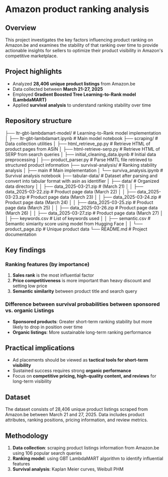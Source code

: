 # Amazon product ranking analysis

## Overview
This project investigates the key factors influencing product ranking on Amazon.be and examines the stability of that ranking over time to provide actionable insights for sellers to optimize their product visibility in Amazon's competitive marketplace.

## Project highlights
- Analyzed **28,406 unique product listings** from Amazon.be
- Data collected between **March 21-27, 2025**
- Employed **Gradient Boosted Tree Learning-to-Rank model (LambdaMART)**
- Applied **survival analysis** to understand ranking stability over time

## Repository structure
├── ltr-gbt-lambdamart-model/       # Learning-to-Rank model implementation
│   ├── ltr-gbt-lambdamart.ipynb    # Main model notebook
├── scraping/                       # Data collection utilities
│   ├── html_retrieve_pp.py         # Retrieve HTML of product pages from ASIN
│   ├── html-retrieve-serp.py       # Retrieve HTML of SERP from search queries
│   ├── initial_cleaning_data.ipynb # Initial data preprocessing
│   ├── product_parser.py           # Parse HMTL file retrieved to structured product information
├── survival-analysis/              # Ranking stability analysis
│   ├── main                        # Main implementation
│   └── surviva_analysis.ipynb      # Survival analysis notebook
├── tabular-data/                   # Dataset after parsing and convert into tabular format with asin as identifier
│   ├── data/                       # Organized data directory
│   │   ├── data_2025-03-21.zip     #  (March 21)
│   │   ├── data_2025-03-22.zip     # Product page data (March 22)
│   │   ├── data_2025-03-23.zip     # Product page data (March 23)
│   │   ├── data_2025-03-24.zip     # Product page data (March 24)
│   │   ├── data_2025-03-25.zip     # Product page data (March 25)
│   │   ├── data_2025-03-26.zip     # Product page data (March 26)
│   │   ├── data_2025-03-27.zip     # Product page data (March 27)
│   │   ├── keywords.csv            # List of keywords used
│   │   ├── semantic.csv            # Semantic simiarity score using model from Hugging Face 
│   │   └── product_page.zip        # Unique product data
└── README.md                       # Project documentation

## Key findings

### Ranking features (by importance)
1. **Sales rank** is the most influential factor
2. **Price competitiveness** is more important than heavy discount and setting low price
3. **Semantic similarity** between product title and search query

### Difference between survival probabilities between sponsored vs. organic Listings
- **Sponsored products**: Greater short-term ranking stability but more likely to drop in position over time
- **Organic listings**: More sustainable long-term ranking performance

## Practical implications
- Ad placements should be viewed as **tactical tools for short-term visibility**
- Sustained success requires strong **organic performance**
- Focus on **competitive pricing, high-quality content, and reviews** for long-term visibility

## Dataset
The dataset consists of 28,406 unique product listings scraped from Amazon.be between March 21 and 27, 2025. Data includes product attributes, ranking positions, pricing information, and review metrics.

## Methodology
1. **Data collection**: scraping product listings information from Amazon.be using 106 popular search queries 
2. **Ranking model**: using GBT LambdaMART algorithm to identify influential features
4. **Survival analysis**: Kaplan Meier curves, Weibull PHM

